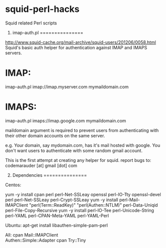 squid-perl-hacks
================

Squid related Perl scripts

1. imap-auth.pl
===============

http://www.squid-cache.org/mail-archive/squid-users/201206/0058.html
Squid's basic auth helper for authentication against IMAP and IMAPS servers.

IMAP:
=====
imap-auth.pl imap://imap.myserver.com mymaildomain.com

IMAPS:
======
imap-auth.pl imaps://imap.google.com mymaildomain.com

maildomain argument is required to prevent users from authenticating with their other domain accounts
on the same server.

e.g.
Your domain, say mydomain.com, has it's mail hosted with google. You don't want users to authenticate
with some random gmail account.


This is the first attempt at creating any helper for squid.
report bugs to: codemarauder [at] gmail [dot] com

2. Dependencies
===============

Centos:

yum -y install cpan perl perl-Net-SSLeay openssl perl-IO-Tty openssl-devel perl perl-Net-SSLeay perl-Crypt-SSLeay 
yum -y install perl-Mail-IMAPClient  "perl(Term::ReadKey)"  "perl(Authen::NTLM)"  perl-Data-Uniqid  perl-File-Copy-Recursive 
yum -y install perl-IO-Tee perl-Unicode-String  perl-YAML perl-CPAN-Meta-YAML perl-YAML-Perl 


Ubuntu: 
apt-get install libauthen-simple-pam-perl 

All:
cpan  Mail::IMAPClient  
Authen::Simple::Adapter 
cpan Try::Tiny 
